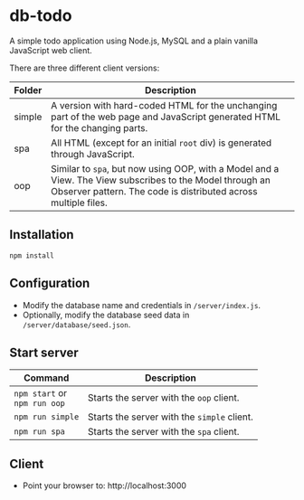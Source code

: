 # db-todo

A simple todo application using Node.js, MySQL and a plain vanilla JavaScript web client.

There are three different client versions:

| Folder | Description                                                                                                                                                                |
| ------ | -------------------------------------------------------------------------------------------------------------------------------------------------------------------------- |
| simple | A version with hard-coded HTML for the unchanging part of the web page and JavaScript generated HTML for the changing parts.                                               |
| spa    | All HTML (except for an initial `root` div) is generated through JavaScript.                                                                                               |
| oop    | Similar to `spa`, but now using OOP, with a Model and a View. The View subscribes to the Model through an Observer pattern. The code is distributed across multiple files. |

## Installation

```
npm install
```

## Configuration

- Modify the database name and credentials in `/server/index.js`.
- Optionally, modify the database seed data in `/server/database/seed.json`.

## Start server

| Command                         | Description                                 |
| ------------------------------- | ------------------------------------------- |
| `npm start` or<br>`npm run oop` | Starts the server with the `oop` client.    |
| `npm run simple`                | Starts the server with the `simple` client. |
| `npm run spa`                   | Starts the server with the `spa` client.    |

## Client

- Point your browser to: http://localhost:3000
